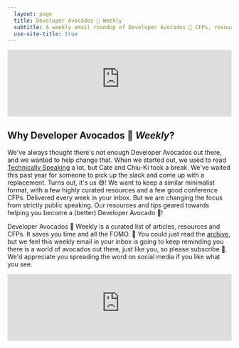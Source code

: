 ```yaml
---
  layout: page
  title: Developer Avocados 🥑 Weekly
  subtitle: A weekly email roundup of Developer Avocados 🥑 CFPs, resources and articles. Curated by avocados, for avocados.
  use-site-title: true
---
```


<iframe src="https://developeravocados.substack.com/embed" width="100%" frameborder="0" scrolling="no"></iframe>

## Why Developer Avocados 🥑 _Weekly_?

We've always thought there's not enough Developer Avocados out there, and we wanted to help change that. When we started out, we used to read [Technically Speaking](https://techspeak.email/) a lot, but Cate and Chiu-Ki took a break. We've waited this past year for someone to pick up the slack and come up with a replacement. Turns out, it's us 😅! We want to keep a similar minimalist format, with a few highly curated resources and a few good conference CFPs. Delivered every  week in your inbox. But we are changing the focus from strictly public  speaking. Our resources and tips geared towards helping you become a (better) Developer Avocado 🥑!

Developer Avocados 🥑 Weekly is a curated list of articles, resources and CFPs. It saves you time and all the <abbr aria-label="Fear of Missing Out">FOMO</abbr>. 💌 You could just read the [archive](https://developeravocados.substack.com/archive), but we feel this weekly email in your inbox is going to keep reminding you there is a world of avocados out there, just like you, so please subscribe 💚. We'd appreciate you spreading the word on social media if you like what you see.

<iframe src="https://developeravocados.substack.com/embed" width="100%" frameborder="0" scrolling="no"></iframe>
